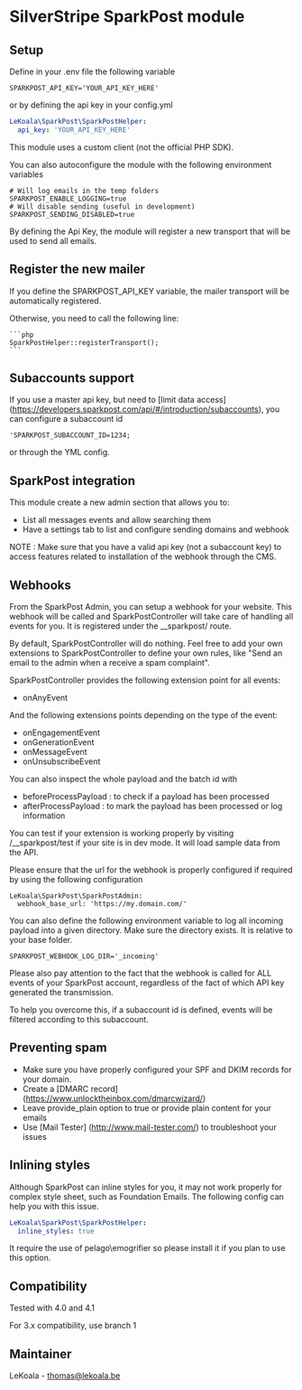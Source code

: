 # SilverStripe SparkPost module

## Setup

Define in your .env file the following variable

	SPARKPOST_API_KEY='YOUR_API_KEY_HERE'

or by defining the api key in your config.yml

   ```yaml
   LeKoala\SparkPost\SparkPostHelper:
     api_key: 'YOUR_API_KEY_HERE'
   ```

This module uses a custom client (not the official PHP SDK).

You can also autoconfigure the module with the following environment variables

    # Will log emails in the temp folders
    SPARKPOST_ENABLE_LOGGING=true
    # Will disable sending (useful in development)
	SPARKPOST_SENDING_DISABLED=true

By defining the Api Key, the module will register a new transport that will be used to send all emails.

## Register the new mailer

If you define the SPARKPOST_API_KEY variable, the mailer transport will be automatically registered.

Otherwise, you need to call the following line:

    ```php
    SparkPostHelper::registerTransport();
    ```

## Subaccounts support

If you use a master api key, but need to [limit data access] (https://developers.sparkpost.com/api/#/introduction/subaccounts),
you can configure a subaccount id

    'SPARKPOST_SUBACCOUNT_ID=1234;

or through the YML config.

## SparkPost integration

This module create a new admin section that allows you to:

- List all messages events and allow searching them
- Have a settings tab to list and configure sending domains and webhook

NOTE : Make sure that you have a valid api key (not a subaccount key) to access
features related to installation of the webhook through the CMS.

## Webhooks

From the SparkPost Admin, you can setup a webhook for your website. This webhook
will be called and SparkPostController will take care of handling all events
for you. It is registered under the __sparkpost/ route.

By default, SparkPostController will do nothing. Feel free to add your own
extensions to SparkPostController to define your own rules, like "Send an
email to the admin when a receive a spam complaint".

SparkPostController provides the following extension point for all events:
- onAnyEvent

And the following extensions points depending on the type of the event:
- onEngagementEvent
- onGenerationEvent
- onMessageEvent
- onUnsubscribeEvent

You can also inspect the whole payload and the batch id with
- beforeProcessPayload : to check if a payload has been processed
- afterProcessPayload : to mark the payload has been processed or log information

You can test if your extension is working properly by visiting /__sparkpost/test
if your site is in dev mode. It will load sample data from the API.

Please ensure that the url for the webhook is properly configured if required
by using the following configuration

    LeKoala\SparkPost\SparkPostAdmin:
      webhook_base_url: 'https://my.domain.com/'

You can also define the following environment variable to log all incoming payload into a given
directory. Make sure the directory exists. It is relative to your base folder.

    SPARKPOST_WEBHOOK_LOG_DIR='_incoming'

Please also pay attention to the fact that the webhook is called for ALL events
of your SparkPost account, regardless of the fact of which API key generated the transmission.

To help you overcome this, if a subaccount id is defined, events will be filtered according
to this subaccount.

## Preventing spam

- Make sure you have properly configured your SPF and DKIM records for your domain.
- Create a [DMARC record] (https://www.unlocktheinbox.com/dmarcwizard/)
- Leave provide_plain option to true or provide plain content for your emails
- Use [Mail Tester] (http://www.mail-tester.com/) to troubleshoot your issues

## Inlining styles

Although SparkPost can inline styles for you, it may not work properly for complex
style sheet, such as Foundation Emails. The following config can help you with this
issue.

   ```yaml
   LeKoala\SparkPost\SparkPostHelper:
     inline_styles: true
   ```

It require the use of pelago\emogrifier so please install it if you plan to use this option.

## Compatibility
Tested with 4.0 and 4.1

For 3.x compatibility, use branch 1

## Maintainer
LeKoala - thomas@lekoala.be
